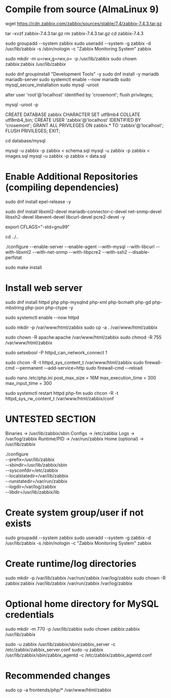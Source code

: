 # Compile from source (AlmaLinux 9)
wget https://cdn.zabbix.com/zabbix/sources/stable/7.4/zabbix-7.4.3.tar.gz

tar -xvzf zabbix-7.4.3.tar.gz
rm zabbix-7.4.3.tar.gz
cd zabbix-7.4.3

sudo groupadd --system zabbix
sudo useradd --system -g zabbix -d /usr/lib/zabbix -s /sbin/nologin -c "Zabbix Monitoring System" zabbix

sudo mkdir -m u=rwx,g=rwx,o= -p /usr/lib/zabbix
sudo chown zabbix:zabbix /usr/lib/zabbix

sudo dnf groupinstall "Development Tools" -y
sudo dnf install -y mariadb mariadb-server
sudo systemctl enable --now mariadb
sudo mysql_secure_installation
sudo mysql -uroot

alter user 'root'@'localhost' identified by 'crosemont';
flush privileges;

mysql -uroot -p

CREATE DATABASE zabbix CHARACTER SET utf8mb4 COLLATE utf8mb4_bin;
CREATE USER 'zabbix'@'localhost' IDENTIFIED BY 'crosemont';
GRANT ALL PRIVILEGES ON zabbix.* TO 'zabbix'@'localhost';
FLUSH PRIVILEGES;
EXIT;

cd database/mysql

mysql -u zabbix -p zabbix < schema.sql
mysql -u zabbix -p zabbix < images.sql
mysql -u zabbix -p zabbix < data.sql

# Enable Additional Repositories (compiling dependencies)
sudo dnf install epel-release -y

sudo dnf install libxml2-devel mariadb-connector-c-devel net-snmp-devel libssh2-devel libevent-devel libcurl-devel pcre2-devel -y

export CFLAGS="-std=gnu99"

cd ../..

./configure   --enable-server   --enable-agent   --with-mysql   --with-libcurl   --with-libxml2   --with-net-snmp   --with-libpcre2   --with-ssh2 --disable-perfstat

sudo make install


# Install web server
sudo dnf install httpd php php-mysqlnd php-xml php-bcmath php-gd php-mbstring php-json php-ctype -y

sudo systemctl enable --now httpd

sudo mkdir -p /var/www/html/zabbix
sudo cp -a . /var/www/html/zabbix

sudo chown -R apache:apache /var/www/html/zabbix
sudo chmod -R 755 /var/www/html/zabbix

sudo setsebool -P httpd_can_network_connect 1

sudo chcon -R -t httpd_sys_content_t /var/www/html/zabbix
sudo firewall-cmd --permanent --add-service=http
sudo firewall-cmd --reload

sudo nano /etc/php.ini
post_max_size = 16M
max_execution_time = 300
max_input_time = 300

sudo systemctl restart httpd php-fm
sudo chcon -R -t httpd_sys_rw_content_t /var/www/html/zabbix/conf



# UNTESTED SECTION

Binaries -> /usr/lib/zabbix/sbin
Configs -> /etc/zabbix
Logs -> /var/log/zabbix
Runtime/PID -> /var/run/zabbix
Home (optional) -> /usr/lib/zabbix

./configure \
    --prefix=/usr/lib/zabbix \
    --sbindir=/usr/lib/zabbix/sbin \
    --sysconfdir=/etc/zabbix \
    --localstatedir=/var/lib/zabbix \
    --runstatedir=/var/run/zabbix \
    --logdir=/var/log/zabbix \
    --libdir=/usr/lib/zabbix/lib

# Create system group/user if not exists
sudo groupadd --system zabbix
sudo useradd --system -g zabbix -d /usr/lib/zabbix -s /sbin/nologin -c "Zabbix Monitoring System" zabbix

# Create runtime/log directories
sudo mkdir -p /var/lib/zabbix /var/run/zabbix /var/log/zabbix
sudo chown -R zabbix:zabbix /var/lib/zabbix /var/run/zabbix /var/log/zabbix

# Optional home directory for MySQL credentials
sudo mkdir -m 770 -p /usr/lib/zabbix
sudo chown zabbix:zabbix /usr/lib/zabbix

sudo -u zabbix /usr/lib/zabbix/sbin/zabbix_server -c /etc/zabbix/zabbix_server.conf
sudo -u zabbix /usr/lib/zabbix/sbin/zabbix_agentd -c /etc/zabbix/zabbix_agentd.conf

# Recommended changes
sudo cp -a frontends/php/* /var/www/html/zabbix
